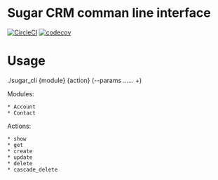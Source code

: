 # Sugar CRM comman line interface

[![CircleCI](https://circleci.com/gh/AlekseyMolchanov/sugarcrm-cli.svg?style=svg)](https://circleci.com/gh/AlekseyMolchanov/sugarcrm-cli)
[![codecov](https://codecov.io/gh/AlekseyMolchanov/sugarcrm-cli/branch/master/graph/badge.svg)](https://codecov.io/gh/AlekseyMolchanov/sugarcrm-cli)

# Usage
  
  ./sugar_cli {module} {action} (--params ...... +)
  
  Modules:
  
    * Account
    * Contact    
  
  Actions:
    
    * show
    * get
    * create
    * update
    * delete
    * cascade_delete
